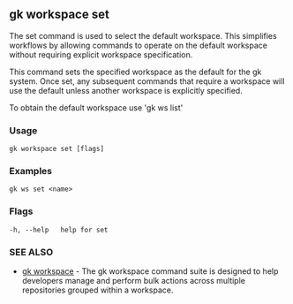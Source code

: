 ## gk workspace set

The set command is used to select the default workspace. This simplifies workflows by allowing commands to operate on
the default workspace without requiring explicit workspace specification.

This command sets the specified workspace as the default for the gk system. Once set, any subsequent commands that
require a workspace will use the default unless another workspace is explicitly specified.

To obtain the default workspace use 'gk ws list'

### Usage
```
gk workspace set [flags]
```

### Examples
```
gk ws set <name>
```

### Flags

```
-h, --help   help for set
```

### SEE ALSO

* [gk workspace](gk_workspace.md)	 - The gk workspace command suite is designed to help developers manage and perform bulk actions across multiple repositories grouped within a workspace.